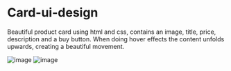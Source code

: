 # Card-ui-design
Beautiful product card using html and css, contains an image, title, price, description and a buy button. When doing hover effects the content unfolds upwards, creating a beautiful movement.

![image](https://user-images.githubusercontent.com/77983855/170815368-ad45a6ac-4caf-4f34-95be-1eeaaf72cc6f.png)
![image](https://user-images.githubusercontent.com/77983855/170815412-5478c63b-1f90-4529-a422-1e76ed9b0445.png)

